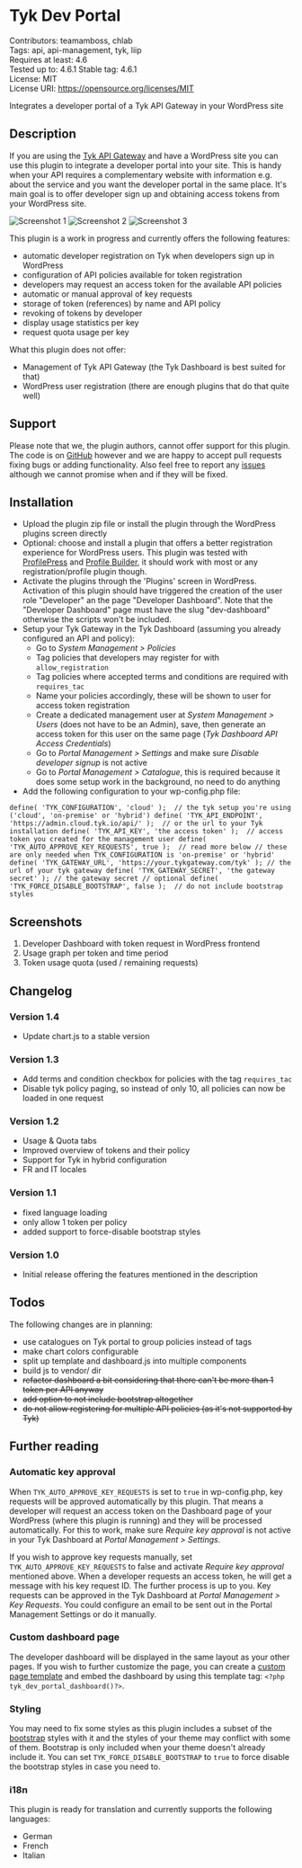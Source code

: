# Tyk Dev Portal

Contributors: teamamboss, chlab		
Tags: api, api-management, tyk, liip		
Requires at least: 4.6 		
Tested up to: 4.6.1	
Stable tag: 4.6.1	
License: MIT										
License URI: https://opensource.org/licenses/MIT

Integrates a developer portal of a Tyk API Gateway in your WordPress site

## Description

If you are using the [Tyk API Gateway](http://www.tyk.io) and have a WordPress site you can use this plugin to integrate a developer portal into your site. This is handy when your API requires a complementary website with information e.g. about the service and you want the developer portal in the same place. It's main goal is to offer developer sign up and obtaining access tokens from your WordPress site.

![Screenshot 1](./screenshot-1.png)
![Screenshot 2](./screenshot-2.png)
![Screenshot 3](./screenshot-3.png)

This plugin is a work in progress and currently offers the following features:

* automatic developer registration on Tyk when developers sign up in WordPress
* configuration of API policies available for token registration
* developers may request an access token for the available API policies
* automatic or manual approval of key requests
* storage of token (references) by name and API policy
* revoking of tokens by developer
* display usage statistics per key
* request quota usage per key

What this plugin does not offer:

* Management of Tyk API Gateway (the Tyk Dashboard is best suited for that)
* WordPress user registration (there are enough plugins that do that quite well)

## Support

Please note that we, the plugin authors, cannot offer support for this plugin. The code is on [GitHub](https://github.com/liip/wp-tyk-dev-portal) however and we are happy to accept pull requests fixing bugs or adding functionality. Also feel free to report any [issues](https://github.com/liip/wp-tyk-dev-portal/issues) although we cannot promise when and if they will be fixed.

## Installation

* Upload the plugin zip file or install the plugin through the WordPress plugins screen directly
* Optional: choose and install a plugin that offers a better registration experience for WordPress users. This plugin was tested with [ProfilePress](https://wordpress.org/plugins/ppress/) and [Profile Builder](https://wordpress.org/plugins/profile-builder/), it should work with most or any registration/profile plugin though.
* Activate the plugins through the 'Plugins' screen in WordPress. Activation of this plugin should have triggered the creation of the user role "Developer" an the page "Developer Dashboard". Note that the "Developer Dashboard" page must have the slug "dev-dashboard" otherwise the scripts won't be included.
* Setup your Tyk Gateway in the Tyk Dashboard (assuming you already configured an API and policy):
	* Go to *System Management > Policies*
	* Tag policies that developers may register for with `allow_registration`
	* Tag policies where accepted terms and conditions are required with `requires_tac`
	* Name your policies accordingly, these will be shown to user for access token registration
	* Create a dedicated management user at *System Management > Users* (does not have to be an Admin), save, then generate an access
	token for this user on the same page (*Tyk Dashboard API Access Credentials*)
	* Go to *Portal Management > Settings* and make sure *Disable developer signup* is not active
	* Go to *Portal Management > Catalogue*, this is required because it does some setup work in the background, no need to do anything
* Add the following configuration to your wp-config.php file:


`
define( 'TYK_CONFIGURATION', 'cloud' );  // the tyk setup you're using ('cloud', 'on-premise' or 'hybrid')
define( 'TYK_API_ENDPOINT', 'https://admin.cloud.tyk.io/api/' );  // or the url to your Tyk installation
define( 'TYK_API_KEY', 'the access token' );  // access token you created for the management user
define( 'TYK_AUTO_APPROVE_KEY_REQUESTS', true );  // read more below
// these are only needed when TYK_CONFIGURATION is 'on-premise' or 'hybrid'
define( 'TYK_GATEWAY_URL', 'https://your.tykgateway.com/tyk' ); // the url of your tyk gateway
define( 'TYK_GATEWAY_SECRET', 'the gateway secret' ); // the gateway secret
// optional
define( 'TYK_FORCE_DISABLE_BOOTSTRAP', false );  // do not include bootstrap styles
`

## Screenshots

1. Developer Dashboard with token request in WordPress frontend
2. Usage graph per token and time period
3. Token usage quota (used / remaining requests)

## Changelog

### Version 1.4

* Update chart.js to a stable version

### Version 1.3

* Add terms and condition checkbox for policies with the tag `requires_tac`
* Disable tyk policy paging, so instead of only 10, all policies can now be loaded in one request

### Version 1.2

* Usage & Quota tabs
* Improved overview of tokens and their policy
* Support for Tyk in hybrid configuration
* FR and IT locales

### Version 1.1

* fixed language loading
* only allow 1 token per policy
* added support to force-disable bootstrap styles

### Version 1.0

* Initial release offering the features mentioned in the description

## Todos

The following changes are in planning:

* use catalogues on Tyk portal to group policies instead of tags
* make chart colors configurable
* split up template and dashboard.js into multiple components
* build js to vendor/ dir
* ~~refactor dashboard a bit considering that there can't be more than 1 token per API anyway~~
* ~~add option to not include bootstrap altogether~~
* ~~do not allow registering for multiple API policies (as it's not supported by Tyk)~~

## Further reading

### Automatic key approval

When `TYK_AUTO_APPROVE_KEY_REQUESTS` is set to `true` in wp-config.php, key requests will be approved automatically by this plugin. That means a developer will request an access token on the Dashboard page of your WordPress (where this plugin is running) and they will be processed automatically. For this to work, make sure *Require key approval* is not active in your Tyk Dashboard at *Portal Management > Settings*.

If you wish to approve key requests manually, set `TYK_AUTO_APPROVE_KEY_REQUESTS` to false and activate *Require key approval* mentioned above. When a developer requests an access token, he will get a message with his key request ID. The further process is up to you. Key requests can be approved in the Tyk Dashboard at *Portal Management > Key Requests*. You could configure an email to be sent out in the Portal Management Settings or do it manually.

### Custom dashboard page

The developer dashboard will be displayed in the same layout as your other pages. If you wish to further customize the page, you can create a [custom page template](https://developer.wordpress.org/themes/template-files-section/page-template-files/page-templates/) and embed the dashboard by using this template tag: `<?php tyk_dev_portal_dashboard()?>`.

### Styling

You may need to fix some styles as this plugin includes a subset of the [bootstrap](http://www.getbootstrap.com) styles with it and the styles of your theme may conflict with some of them. Bootstrap is only included when your theme doesn't already include it. You can set `TYK_FORCE_DISABLE_BOOTSTRAP` to `true` to force disable the bootstrap styles in case you need to.

### i18n

This plugin is ready for translation and currently supports the following languages:

* German
* French
* Italian
